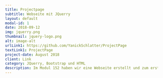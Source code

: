 ```yaml
---
title: Projectpage
subtitle: Webseite mit JQuerry
layout: default
modal-id: 1
date: 2018-09-12
img: jquerry.png
thumbnail: jquery-logo.png
alt: image-alt
urlLink1: https://github.com/YanickSchlatter/ProjectPage
textLink1: ProjectPage
project-date: August 2018
client: Link
category: JQuerry, Bootstrap und HTML
description: Im Modul 152 haben wir eine Webseite erstellt und zum ersten Mal mit JQuerry darauf gearbeitet. Wir haben Audio, sowie Video player erstellt und erweitert. Am besten sehen Sie es sich selbst an.
---
```

